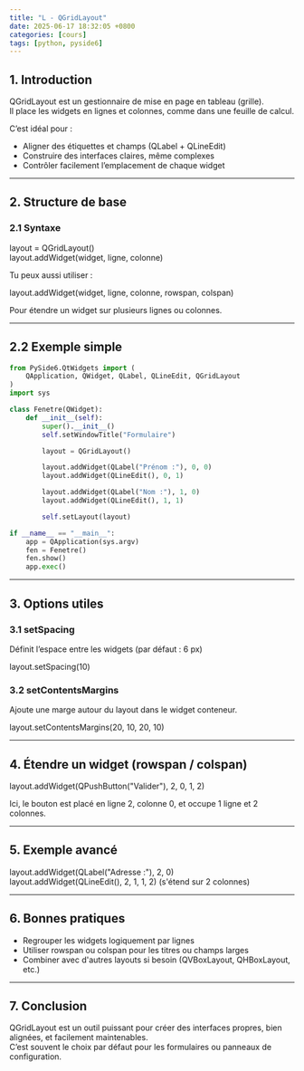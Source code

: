 ```yaml
---
title: "L - QGridLayout"
date: 2025-06-17 18:32:05 +0800
categories: [cours]
tags: [python, pyside6]
---
```


## 1. Introduction

QGridLayout est un gestionnaire de mise en page en tableau (grille).  
Il place les widgets en lignes et colonnes, comme dans une feuille de calcul.

C’est idéal pour :

- Aligner des étiquettes et champs (QLabel + QLineEdit)
- Construire des interfaces claires, même complexes
- Contrôler facilement l’emplacement de chaque widget

---

## 2. Structure de base

### 2.1 Syntaxe

layout = QGridLayout()  
layout.addWidget(widget, ligne, colonne)

Tu peux aussi utiliser :

layout.addWidget(widget, ligne, colonne, rowspan, colspan)

Pour étendre un widget sur plusieurs lignes ou colonnes.

---

## 2.2 Exemple simple

```python
from PySide6.QtWidgets import (
    QApplication, QWidget, QLabel, QLineEdit, QGridLayout
)
import sys

class Fenetre(QWidget):
    def __init__(self):
        super().__init__()
        self.setWindowTitle("Formulaire")

        layout = QGridLayout()

        layout.addWidget(QLabel("Prénom :"), 0, 0)
        layout.addWidget(QLineEdit(), 0, 1)

        layout.addWidget(QLabel("Nom :"), 1, 0)
        layout.addWidget(QLineEdit(), 1, 1)

        self.setLayout(layout)

if __name__ == "__main__":
    app = QApplication(sys.argv)
    fen = Fenetre()
    fen.show()
    app.exec()
```

---

## 3. Options utiles

### 3.1 setSpacing

Définit l’espace entre les widgets (par défaut : 6 px)

layout.setSpacing(10)

### 3.2 setContentsMargins

Ajoute une marge autour du layout dans le widget conteneur.

layout.setContentsMargins(20, 10, 20, 10)

---

## 4. Étendre un widget (rowspan / colspan)

layout.addWidget(QPushButton("Valider"), 2, 0, 1, 2)

Ici, le bouton est placé en ligne 2, colonne 0, et occupe 1 ligne et 2 colonnes.

---

## 5. Exemple avancé

layout.addWidget(QLabel("Adresse :"), 2, 0)  
layout.addWidget(QLineEdit(), 2, 1, 1, 2)  (s'étend sur 2 colonnes)

---

## 6. Bonnes pratiques

- Regrouper les widgets logiquement par lignes
- Utiliser rowspan ou colspan pour les titres ou champs larges
- Combiner avec d'autres layouts si besoin (QVBoxLayout, QHBoxLayout, etc.)

---

## 7. Conclusion

QGridLayout est un outil puissant pour créer des interfaces propres, bien alignées, et facilement maintenables.  
C’est souvent le choix par défaut pour les formulaires ou panneaux de configuration.
